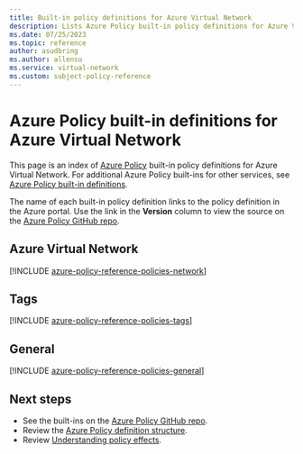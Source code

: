 ```yaml
---
title: Built-in policy definitions for Azure Virtual Network
description: Lists Azure Policy built-in policy definitions for Azure Virtual Network. These built-in policy definitions provide common approaches to managing your Azure resources.
ms.date: 07/25/2023
ms.topic: reference
author: asudbring
ms.author: allensu
ms.service: virtual-network
ms.custom: subject-policy-reference
---
```


# Azure Policy built-in definitions for Azure Virtual Network

This page is an index of [Azure Policy](../governance/policy/overview.md) built-in policy
definitions for Azure Virtual Network. For additional Azure Policy built-ins for other services,
see [Azure Policy built-in definitions](../governance/policy/samples/built-in-policies.md).

The name of each built-in policy definition links to the policy definition in the Azure portal. Use
the link in the **Version** column to view the source on the
[Azure Policy GitHub repo](https://github.com/Azure/azure-policy).

## Azure Virtual Network

[!INCLUDE [azure-policy-reference-policies-network](../../includes/policy/reference/bycat/policies-network.md)]

## Tags

[!INCLUDE [azure-policy-reference-policies-tags](../../includes/policy/reference/bycat/policies-tags.md)]

## General

[!INCLUDE [azure-policy-reference-policies-general](../../includes/policy/reference/bycat/policies-general.md)]

## Next steps

- See the built-ins on the [Azure Policy GitHub repo](https://github.com/Azure/azure-policy).
- Review the [Azure Policy definition structure](../governance/policy/concepts/definition-structure.md).
- Review [Understanding policy effects](../governance/policy/concepts/effects.md).
